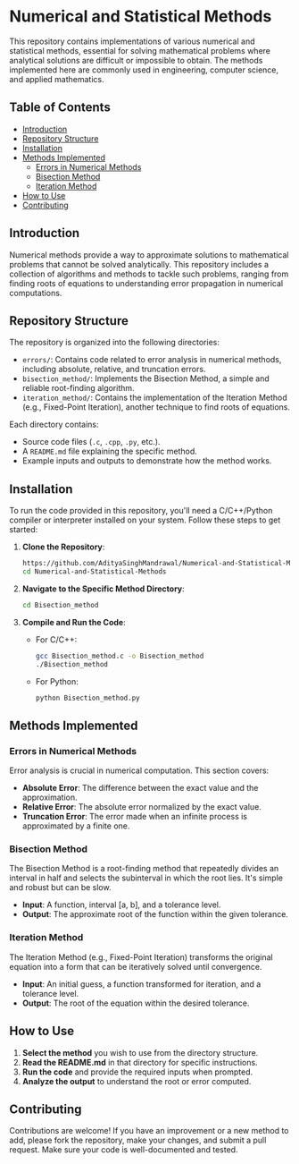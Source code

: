 # Numerical and Statistical Methods

This repository contains implementations of various numerical and statistical methods, essential for solving mathematical problems where analytical solutions are difficult or impossible to obtain. The methods implemented here are commonly used in engineering, computer science, and applied mathematics. 

## Table of Contents

- [Introduction](#introduction)
- [Repository Structure](#repository-structure)
- [Installation](#installation)
- [Methods Implemented](#methods-implemented)
  - [Errors in Numerical Methods](#errors-in-numerical-methods)
  - [Bisection Method](#bisection-method)
  - [Iteration Method](#iteration-method)
- [How to Use](#how-to-use)
- [Contributing](#contributing)

## Introduction

Numerical methods provide a way to approximate solutions to mathematical problems that cannot be solved analytically. This repository includes a collection of algorithms and methods to tackle such problems, ranging from finding roots of equations to understanding error propagation in numerical computations.

## Repository Structure

The repository is organized into the following directories:

- `errors/`: Contains code related to error analysis in numerical methods, including absolute, relative, and truncation errors.
- `bisection_method/`: Implements the Bisection Method, a simple and reliable root-finding algorithm.
- `iteration_method/`: Contains the implementation of the Iteration Method (e.g., Fixed-Point Iteration), another technique to find roots of equations.

Each directory contains:

- Source code files (`.c`, `.cpp`, `.py`, etc.).
- A `README.md` file explaining the specific method.
- Example inputs and outputs to demonstrate how the method works.

## Installation

To run the code provided in this repository, you'll need a C/C++/Python compiler or interpreter installed on your system. Follow these steps to get started:

1. **Clone the Repository**:
   ```bash
   https://github.com/AdityaSinghMandrawal/Numerical-and-Statistical-Methods
   cd Numerical-and-Statistical-Methods

2. **Navigate to the Specific Method Directory**:
   ```bash
   cd Bisection_method
   ```

3. **Compile and Run the Code**:
   - For C/C++:
     ```bash
     gcc Bisection_method.c -o Bisection_method
     ./Bisection_method
     ```
   - For Python:
     ```bash
     python Bisection_method.py
     ```

## Methods Implemented

### Errors in Numerical Methods

Error analysis is crucial in numerical computation. This section covers:

- **Absolute Error**: The difference between the exact value and the approximation.
- **Relative Error**: The absolute error normalized by the exact value.
- **Truncation Error**: The error made when an infinite process is approximated by a finite one.

### Bisection Method

The Bisection Method is a root-finding method that repeatedly divides an interval in half and selects the subinterval in which the root lies. It's simple and robust but can be slow.

- **Input**: A function, interval [a, b], and a tolerance level.
- **Output**: The approximate root of the function within the given tolerance.

### Iteration Method

The Iteration Method (e.g., Fixed-Point Iteration) transforms the original equation into a form that can be iteratively solved until convergence.

- **Input**: An initial guess, a function transformed for iteration, and a tolerance level.
- **Output**: The root of the equation within the desired tolerance.

## How to Use

1. **Select the method** you wish to use from the directory structure.
2. **Read the README.md** in that directory for specific instructions.
3. **Run the code** and provide the required inputs when prompted.
4. **Analyze the output** to understand the root or error computed.

## Contributing

Contributions are welcome! If you have an improvement or a new method to add, please fork the repository, make your changes, and submit a pull request. Make sure your code is well-documented and tested.
